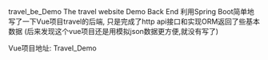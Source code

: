 travel_be_Demo
The travel website Demo Back End 
利用Spring Boot简单地写了一下Vue项目travel的后端, 只是完成了http api接口和实现ORM返回了些基本数据 (后来发现这个vue项目还是用模拟json数据更方便,就没有写了)

Vue项目地址: Travel_Demo
